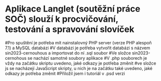 # Aplikace Langlet (soutěžní práce SOČ) slouží k procvičování, testování a spravování slovíček
#Pro spuštění je potřeba mít nainstalovný PHP server (verze PHP alespoň 7.1) a MySQL databázi
#V databázi je potřeba vytvořit databázi s názvem sin2023-cernouhous a importovat do ní .sql soubor
#Ve složce sin2023-cernohous se nachází samotné soubory aplikace
#V .php souborech je vždy na začátku skriptu uvedeno, jaké odkazy je potřeba změnit
#ve složce js se nacházejí JavaScript skripty, u nich je na začátku také uvedeno, jaké odkazy je potřeba změnit
#Přiložil jsem i tutoriál v .psd verzi
